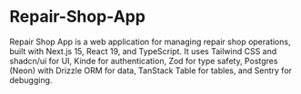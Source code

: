 # Repair-Shop-App
Repair Shop App is a web application for managing repair shop operations, built with Next.js 15, React 19, and TypeScript. It uses Tailwind CSS and shadcn/ui for UI, Kinde for authentication, Zod for type safety, Postgres (Neon) with Drizzle ORM for data, TanStack Table for tables, and Sentry for debugging.
